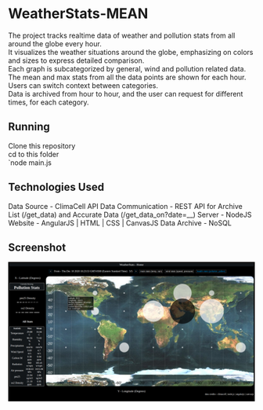 # WeatherStats-MEAN  
The project tracks realtime data of weather and pollution stats from all around the globe every hour.  
It visualizes the weather situations around the globe, emphasizing on colors and sizes to express detailed comparison.  
Each graph is subcategorized by general, wind and pollution related data.   
The mean and max stats from all the data points are shown for each hour.
Users can switch context between categories.  
Data is archived from hour to hour, and the user can request for different times, for each category.  


## Running  
Clone this repository  
cd to this folder  
`node main.js

## Technologies Used
Data Source - ClimaCell API
Data Communication - REST API for Archive List (/get_data) and Accurate Data (/get_data_on?date=__)
Server - NodeJS
Website - AngularJS | HTML | CSS | CanvasJS
Data Archive - NoSQL

## Screenshot
![alt text](ss.png)
